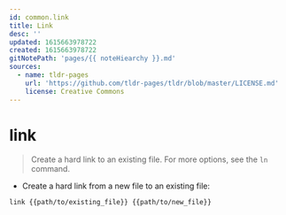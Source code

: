 ```yaml
---
id: common.link
title: Link
desc: ''
updated: 1615663978722
created: 1615663978722
gitNotePath: 'pages/{{ noteHiearchy }}.md'
sources:
  - name: tldr-pages
    url: 'https://github.com/tldr-pages/tldr/blob/master/LICENSE.md'
    license: Creative Commons
---
```

# link

> Create a hard link to an existing file.
> For more options, see the `ln` command.

- Create a hard link from a new file to an existing file:

`link {{path/to/existing_file}} {{path/to/new_file}}`


